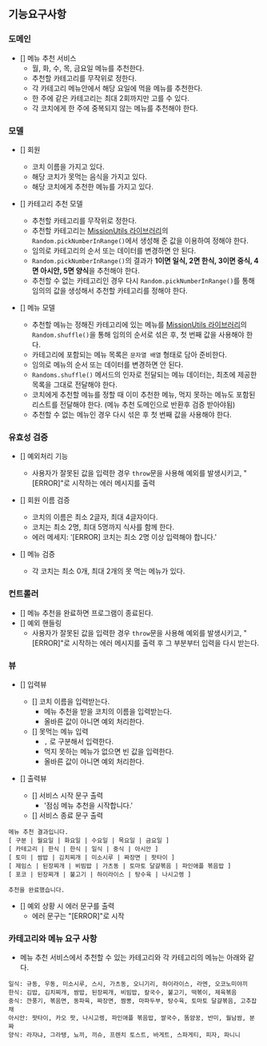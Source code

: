 ## 기능요구사항

### 도메인

- [] 메뉴 추천 서비스
  - 월, 화, 수, 목, 금요일 메뉴를 추천한다.
  - 추천할 카테고리를 무작위로 정한다.
  - 각 카테고리 메뉴안에서 해당 요일에 먹을 메뉴를 추천한다.
  - 한 주에 같은 카테고리는 최대 2회까지만 고를 수 있다.
  - 각 코치에게 한 주에 중복되지 않는 메뉴를 추천해야 한다.

### 모델

- [] 회원

  - 코치 이름을 가지고 있다.
  - 해당 코치가 못먹는 음식을 가지고 있다.
  - 해당 코치에게 추천한 메뉴를 가지고 있다.

- [] 카테고리 추천 모델

  - 추천할 카테고리를 무작위로 정한다.
  - 추천할 카테고리는 [MissionUtils 라이브러리](https://github.com/woowacourse-projects/javascript-mission-utils#mission-utils)의 `Random.pickNumberInRange()`에서 생성해 준 값을 이용하여 정해야 한다.
  - 임의로 카테고리의 순서 또는 데이터를 변경하면 안 된다.
  - `Random.pickNumberInRange()`의 결과가 **1이면 일식, 2면 한식, 3이면 중식, 4면 아시안, 5면 양식**을 추천해야 한다.
  - 추천할 수 없는 카테고리인 경우 다시 `Random.pickNumberInRange()`를 통해 임의의 값을 생성해서 추천할 카테고리를 정해야 한다.

- [] 메뉴 모델
  - 추천할 메뉴는 정해진 카테고리에 있는 메뉴를 [MissionUtils 라이브러리](https://github.com/woowacourse-projects/javascript-mission-utils#mission-utils)의 `Random.shuffle()`을 통해 임의의 순서로 섞은 후, 첫 번째 값을 사용해야 한다.
  - 카테고리에 포함되는 메뉴 목록은 `문자열 배열` 형태로 담아 준비한다.
  - 임의로 메뉴의 순서 또는 데이터를 변경하면 안 된다.
  - `Randoms.shuffle()` 메서드의 인자로 전달되는 메뉴 데이터는, 최초에 제공한 목록을 그대로 전달해야 한다.
  - 코치에게 추천할 메뉴를 정할 때 이미 추천한 메뉴, 먹지 못하는 메뉴도 포함된 리스트를 전달해야 한다. (메뉴 추천 도메인으로 반환후 검증 받아야됨)
  - 추천할 수 없는 메뉴인 경우 다시 섞은 후 첫 번째 값을 사용해야 한다.

### 유효성 검증

- [] 예외처리 기능

  - 사용자가 잘못된 값을 입력한 경우 `throw`문을 사용해 예외를 발생시키고, "[ERROR]"로 시작하는 에러 메시지를 출력

- [] 회원 이름 검증

  - 코치의 이름은 최소 2글자, 최대 4글자이다.
  - 코치는 최소 2명, 최대 5명까지 식사를 함께 한다.
  - 에러 메세지: '[ERROR] 코치는 최소 2명 이상 입력해야 합니다.'

- [] 메뉴 검증
  - 각 코치는 최소 0개, 최대 2개의 못 먹는 메뉴가 있다.

### 컨트롤러

- [] 메뉴 추천을 완료하면 프로그램이 종료된다.
- [] 예외 핸들링
  - 사용자가 잘못된 값을 입력한 경우 `throw`문을 사용해 예외를 발생시키고, "[ERROR]"로 시작하는 에러 메시지를 출력 후 그 부분부터 입력을 다시 받는다.

### 뷰

- [] 입력뷰

  - [] 코치 이름을 입력받는다.
    - 메뉴 추천을 받을 코치의 이름을 입력받는다.
    - 올바른 값이 아니면 예외 처리한다.
  - [] 못먹는 메뉴 입력
    - `,` 로 구분해서 입력한다.
    - 먹지 못하는 메뉴가 없으면 빈 값을 입력한다.
    - 올바른 값이 아니면 예외 처리한다.

- [] 출력뷰
  - [] 서비스 시작 문구 출력
    - '점심 메뉴 추천을 시작합니다.'
  - [] 서비스 종료 문구 출력

```
메뉴 추천 결과입니다.
[ 구분 | 월요일 | 화요일 | 수요일 | 목요일 | 금요일 ]
[ 카테고리 | 한식 | 한식 | 일식 | 중식 | 아시안 ]
[ 토미 | 쌈밥 | 김치찌개 | 미소시루 | 짜장면 | 팟타이 ]
[ 제임스 | 된장찌개 | 비빔밥 | 가츠동 | 토마토 달걀볶음 | 파인애플 볶음밥 ]
[ 포코 | 된장찌개 | 불고기 | 하이라이스 | 탕수육 | 나시고렝 ]

추천을 완료했습니다.
```

- [] 예외 상황 시 에러 문구를 출력
  - 에러 문구는 "[ERROR]"로 시작

### 카테고리와 메뉴 요구 사항

- 메뉴 추천 서비스에서 추천할 수 있는 카테고리와 각 카테고리의 메뉴는 아래와 같다.

```
일식: 규동, 우동, 미소시루, 스시, 가츠동, 오니기리, 하이라이스, 라멘, 오코노미야끼
한식: 김밥, 김치찌개, 쌈밥, 된장찌개, 비빔밥, 칼국수, 불고기, 떡볶이, 제육볶음
중식: 깐풍기, 볶음면, 동파육, 짜장면, 짬뽕, 마파두부, 탕수육, 토마토 달걀볶음, 고추잡채
아시안: 팟타이, 카오 팟, 나시고렝, 파인애플 볶음밥, 쌀국수, 똠얌꿍, 반미, 월남쌈, 분짜
양식: 라자냐, 그라탱, 뇨끼, 끼슈, 프렌치 토스트, 바게트, 스파게티, 피자, 파니니
```
